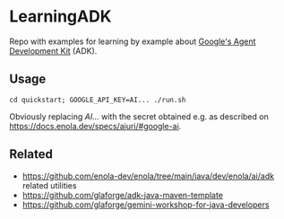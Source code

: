 # LearningADK

Repo with examples for learning by example about [Google's Agent Development Kit](https://google.github.io/adk-docs/) (ADK).

## Usage

    cd quickstart; GOOGLE_API_KEY=AI... ./run.sh

Obviously replacing _AI..._ with the secret obtained e.g. as described on https://docs.enola.dev/specs/aiuri/#google-ai.

## Related

* https://github.com/enola-dev/enola/tree/main/java/dev/enola/ai/adk related utilities
* https://github.com/glaforge/adk-java-maven-template
* https://github.com/glaforge/gemini-workshop-for-java-developers
